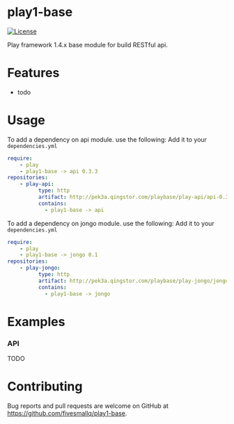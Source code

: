 # play1-base
[![License](https://img.shields.io/badge/license-Apache%202-4EB1BA.svg)](https://www.apache.org/licenses/LICENSE-2.0.html)

Play framework 1.4.x base module for build RESTful api.

# Features

* todo


# Usage
To add a dependency on api module. use the following:
Add it to your ``dependencies.yml``
```yaml
require:
    - play
    - play1-base -> api 0.3.3
repositories:
    - play-api:
          type: http
          artifact: http://pek3a.qingstor.com/playbase/play-api/api-0.3.3.zip
          contains:
            - play1-base -> api
```

To add a dependency on jongo module. use the following:
Add it to your ``dependencies.yml``
```yaml
require:
    - play
    - play1-base -> jongo 0.1
repositories:
    - play-jongo:
          type: http
          artifact: http://pek3a.qingstor.com/playbase/play-jongo/jongo-0.1.zip
          contains:
            - play1-base -> jongo
```


# Examples

### API

TODO



# Contributing

Bug reports and pull requests are welcome on GitHub at https://github.com/fivesmallq/play1-base.
